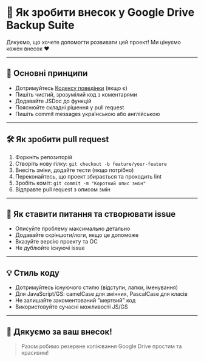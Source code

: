 # 🤝 Як зробити внесок у Google Drive Backup Suite

Дякуємо, що хочете допомогти розвивати цей проект! Ми цінуємо кожен внесок ❤️

---

## 🚦 Основні принципи
- Дотримуйтесь [Кодексу поведінки](CODE_OF_CONDUCT.md) (якщо є)
- Пишіть чистий, зрозумілий код з коментарями
- Додавайте JSDoc до функцій
- Пояснюйте складні рішення у pull request
- Пишіть commit messages українською або англійською

---

## 🛠️ Як зробити pull request
1. Форкніть репозиторій
2. Створіть нову гілку: `git checkout -b feature/your-feature`
3. Внесіть зміни, додайте тести (якщо потрібно)
4. Переконайтесь, що проект збирається та проходить lint
5. Зробіть коміт: `git commit -m "Короткий опис змін"`
6. Відправте pull request з описом змін

---

## 📝 Як ставити питання та створювати issue
- Описуйте проблему максимально детально
- Додавайте скріншоти/логи, якщо це допоможе
- Вказуйте версію проекту та ОС
- Не дублюйте існуючі issue

---

## 💡 Стиль коду
- Дотримуйтесь існуючого стилю (відступи, лапки, іменування)
- Для JavaScript/GS: camelCase для змінних, PascalCase для класів
- Не залишайте закоментований "мертвий" код
- Використовуйте сучасні можливості JS/GS

---

## 🌟 Дякуємо за ваш внесок!

> Разом робимо резервне копіювання Google Drive простим та красивим! 
